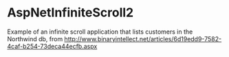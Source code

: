 # AspNetInfiniteScroll2

Example of an infinite scroll application that lists customers in the Northwind db, from 
http://www.binaryintellect.net/articles/6d19edd9-7582-4caf-b254-73deca44ecfb.aspx
